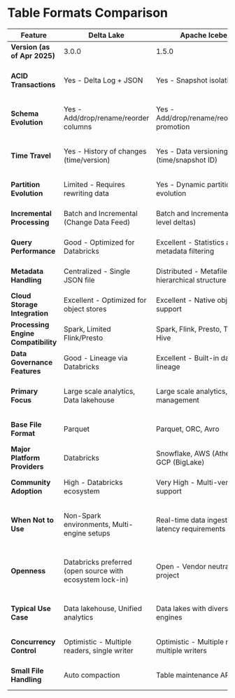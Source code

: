 # Table Formats Comparison

| Feature | Delta Lake | Apache Iceberg | Apache Hudi | Apache Hive |
|---------|------------|----------------|-------------|-------------|
| **Version (as of Apr 2025)** | 3.0.0 | 1.5.0 | 0.15.0 | 3.1.3 |
| **ACID Transactions** | Yes - Delta Log + JSON | Yes - Snapshot isolation | Yes - Optimistic concurrency | Limited - Directory-based locking |
| **Schema Evolution** | Yes - Add/drop/rename/reorder columns | Yes - Add/drop/rename/reorder/type promotion | Yes - Add/drop/rename columns | Limited - Append-only schema changes |
| **Time Travel** | Yes - History of changes (time/version) | Yes - Data versioning (time/snapshot ID) | Yes - Incremental queries with commit time | No |
| **Partition Evolution** | Limited - Requires rewriting data | Yes - Dynamic partition evolution | Yes - Flexible partition strategies | No - Static partitioning |
| **Incremental Processing** | Batch and Incremental (Change Data Feed) | Batch and Incremental (row-level deltas) | Batch and Incremental (built-in CDC) | Batch only |
| **Query Performance** | Good - Optimized for Databricks | Excellent - Statistics and metadata filtering | Good - Pre-computed indexes | Moderate - Limited optimization |
| **Metadata Handling** | Centralized - Single JSON file | Distributed - Metafiles in hierarchical structure | Distributed - Timeline and commit metadata | Centralized - External metastore |
| **Cloud Storage Integration** | Excellent - Optimized for object stores | Excellent - Native object store support | Good - Works with S3/ADLS/GCS | Limited - Requires connectors |
| **Processing Engine Compatibility** | Spark, Limited Flink/Presto | Spark, Flink, Presto, Trino, Hive | Spark, Presto, Hive, Flink | Hive, Spark, Presto |
| **Data Governance Features** | Good - Lineage via Databricks | Excellent - Built-in data lineage | Good - Record-level metadata | Basic - External tools required |
| **Primary Focus** | Large scale analytics, Data lakehouse | Large scale analytics, Partition management | Real-time data ingestion, Incremental processing | Batch processing, Data warehousing |
| **Base File Format** | Parquet | Parquet, ORC, Avro | Parquet, ORC | Parquet, ORC, AVRO, Text, etc. |
| **Major Platform Providers** | Databricks | Snowflake, AWS (Athena), GCP (BigLake) | OneHouse, Uber | Amazon EMR, Google Dataproc |
| **Community Adoption** | High - Databricks ecosystem | Very High - Multi-vendor support | High - Growing adoption | Very High - Legacy installations |
| **When Not to Use** | Non-Spark environments, Multi-engine setups | Real-time data ingestion, Low latency requirements | High concurrency writes, Simple read-only workloads | Any ACID requirements, Time travel needs |
| **Openness** | Databricks preferred (open source with ecosystem lock-in) | Open - Vendor neutral Apache project | Open - Vendor neutral Apache project | Open - Vendor neutral Apache project |
| **Typical Use Case** | Data lakehouse, Unified analytics | Data lakes with diverse query engines | Near real-time analytics, Upsert-heavy workloads | Traditional data warehousing |
| **Concurrency Control** | Optimistic - Multiple readers, single writer | Optimistic - Multiple readers, multiple writers | Optimistic - Multiple readers, multiple writers | Pessimistic - Directory locking |
| **Small File Handling** | Auto compaction | Table maintenance API | Auto compaction with cleaning | Manual compaction required |
